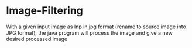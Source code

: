 # Image-Filtering
With a given input image as Inp in jpg format (rename to source image into JPG format), the java program will process the image and give a new desired processed image
